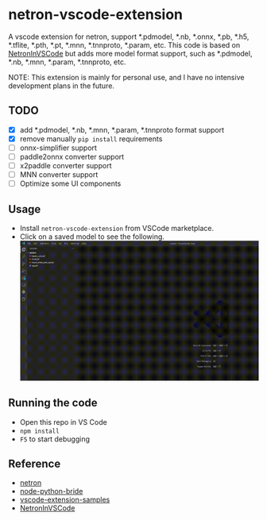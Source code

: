 # netron-vscode-extension

A vscode extension for netron, support *.pdmodel, *.nb, *.onnx, *.pb, *.h5, *.tflite, *.pth, *.pt, *.mnn, *.tnnproto, *.param, etc. This code is based on [NetronInVSCode](https://github.com/chingweihsu0809/NetronInVSCode) but adds more model format support, such as *.pdmodel, *.nb, *.mnn, *.param, *.tnnproto, etc.  

NOTE: This extension is mainly for personal use, and I have no intensive development plans in the future.


## TODO 
- [x] add *.pdmodel, *.nb, *.mnn, *.param, *.tnnproto format support
- [x] remove manually `pip install` requirements
- [ ] onnx-simplifier support
- [ ] paddle2onnx converter support
- [ ] x2paddle converter support
- [ ] MNN converter support
- [ ] Optimize some UI components

## Usage

- Install `netron-vscode-extension` from VSCode marketplace.
- Click on a saved model to see the following.  
![alt text](documentation/example.gif)

## Running the code

- Open this repo in VS Code
- `npm install`
- `F5` to start debugging

## Reference

- [netron](https://github.com/lutzroeder/netron)
- [node-python-bride](https://github.com/Submersible/node-python-bridge)
- [vscode-extension-samples](https://github.com/microsoft/vscode-extension-samples)
- [NetronInVSCode](https://github.com/chingweihsu0809/NetronInVSCode)